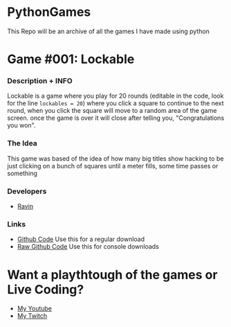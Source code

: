 # PythonGames
This Repo will be an archive of all the games I have made using python


# Game #001: Lockable
### Description + INFO
Lockable is a game where you play for 20 rounds (editable in the code, look for the line `lockables = 20`) where you click a square to continue to the next round, when you click the square will move to a random area of the game screen. once the game is over it will close after telling you, "Congratulations you won".

### The Idea
This game was based of the idea of how many big titles show hacking to be just clicking on a bunch of squares until a meter fills, some time passes or something

### Developers
- [Ravin](https://github.com/RavinClaw)

### Links
- [Github Code](https://github.com/RavinClaw/PythonGames/blob/main/lockable.py)
Use this for a regular download
- [Raw Github Code](https://raw.githubusercontent.com/RavinClaw/PythonGames/main/lockable.py)
Use this for console downloads

# Want a playthtough of the games or Live Coding?
- [My Youtube](https://youtube.com/@RavinClaw)
- [My Twitch](https://twitch.tv/theunderbringer)
